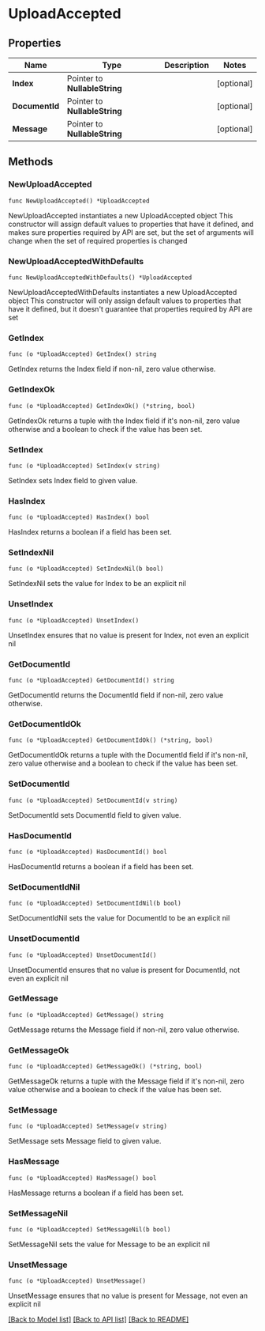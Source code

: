 # UploadAccepted

## Properties

Name | Type | Description | Notes
------------ | ------------- | ------------- | -------------
**Index** | Pointer to **NullableString** |  | [optional] 
**DocumentId** | Pointer to **NullableString** |  | [optional] 
**Message** | Pointer to **NullableString** |  | [optional] 

## Methods

### NewUploadAccepted

`func NewUploadAccepted() *UploadAccepted`

NewUploadAccepted instantiates a new UploadAccepted object
This constructor will assign default values to properties that have it defined,
and makes sure properties required by API are set, but the set of arguments
will change when the set of required properties is changed

### NewUploadAcceptedWithDefaults

`func NewUploadAcceptedWithDefaults() *UploadAccepted`

NewUploadAcceptedWithDefaults instantiates a new UploadAccepted object
This constructor will only assign default values to properties that have it defined,
but it doesn't guarantee that properties required by API are set

### GetIndex

`func (o *UploadAccepted) GetIndex() string`

GetIndex returns the Index field if non-nil, zero value otherwise.

### GetIndexOk

`func (o *UploadAccepted) GetIndexOk() (*string, bool)`

GetIndexOk returns a tuple with the Index field if it's non-nil, zero value otherwise
and a boolean to check if the value has been set.

### SetIndex

`func (o *UploadAccepted) SetIndex(v string)`

SetIndex sets Index field to given value.

### HasIndex

`func (o *UploadAccepted) HasIndex() bool`

HasIndex returns a boolean if a field has been set.

### SetIndexNil

`func (o *UploadAccepted) SetIndexNil(b bool)`

 SetIndexNil sets the value for Index to be an explicit nil

### UnsetIndex
`func (o *UploadAccepted) UnsetIndex()`

UnsetIndex ensures that no value is present for Index, not even an explicit nil
### GetDocumentId

`func (o *UploadAccepted) GetDocumentId() string`

GetDocumentId returns the DocumentId field if non-nil, zero value otherwise.

### GetDocumentIdOk

`func (o *UploadAccepted) GetDocumentIdOk() (*string, bool)`

GetDocumentIdOk returns a tuple with the DocumentId field if it's non-nil, zero value otherwise
and a boolean to check if the value has been set.

### SetDocumentId

`func (o *UploadAccepted) SetDocumentId(v string)`

SetDocumentId sets DocumentId field to given value.

### HasDocumentId

`func (o *UploadAccepted) HasDocumentId() bool`

HasDocumentId returns a boolean if a field has been set.

### SetDocumentIdNil

`func (o *UploadAccepted) SetDocumentIdNil(b bool)`

 SetDocumentIdNil sets the value for DocumentId to be an explicit nil

### UnsetDocumentId
`func (o *UploadAccepted) UnsetDocumentId()`

UnsetDocumentId ensures that no value is present for DocumentId, not even an explicit nil
### GetMessage

`func (o *UploadAccepted) GetMessage() string`

GetMessage returns the Message field if non-nil, zero value otherwise.

### GetMessageOk

`func (o *UploadAccepted) GetMessageOk() (*string, bool)`

GetMessageOk returns a tuple with the Message field if it's non-nil, zero value otherwise
and a boolean to check if the value has been set.

### SetMessage

`func (o *UploadAccepted) SetMessage(v string)`

SetMessage sets Message field to given value.

### HasMessage

`func (o *UploadAccepted) HasMessage() bool`

HasMessage returns a boolean if a field has been set.

### SetMessageNil

`func (o *UploadAccepted) SetMessageNil(b bool)`

 SetMessageNil sets the value for Message to be an explicit nil

### UnsetMessage
`func (o *UploadAccepted) UnsetMessage()`

UnsetMessage ensures that no value is present for Message, not even an explicit nil

[[Back to Model list]](../README.md#documentation-for-models) [[Back to API list]](../README.md#documentation-for-api-endpoints) [[Back to README]](../README.md)


